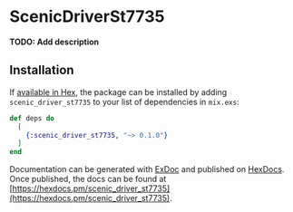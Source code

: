 # ScenicDriverSt7735

**TODO: Add description**

## Installation

If [available in Hex](https://hex.pm/docs/publish), the package can be installed
by adding `scenic_driver_st7735` to your list of dependencies in `mix.exs`:

```elixir
def deps do
  [
    {:scenic_driver_st7735, "~> 0.1.0"}
  ]
end
```

Documentation can be generated with [ExDoc](https://github.com/elixir-lang/ex_doc)
and published on [HexDocs](https://hexdocs.pm). Once published, the docs can
be found at [https://hexdocs.pm/scenic_driver_st7735](https://hexdocs.pm/scenic_driver_st7735).

